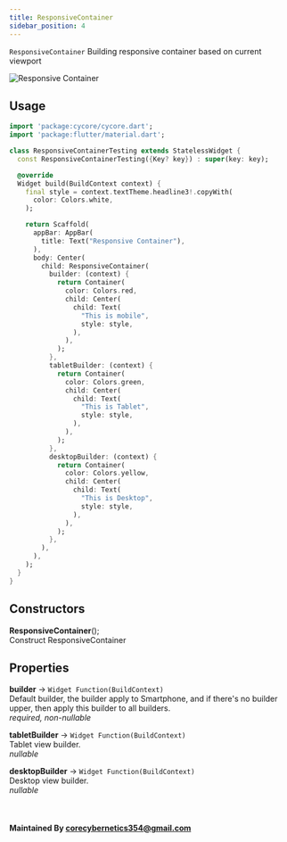 ```yaml
---
title: ResponsiveContainer
sidebar_position: 4
---
```


`ResponsiveContainer` Building responsive container based on current viewport

![Responsive Container](/img/examples/responsive-container.gif)

## Usage

```dart
import 'package:cycore/cycore.dart';
import 'package:flutter/material.dart';

class ResponsiveContainerTesting extends StatelessWidget {
  const ResponsiveContainerTesting({Key? key}) : super(key: key);

  @override
  Widget build(BuildContext context) {
    final style = context.textTheme.headline3!.copyWith(
      color: Colors.white,
    );

    return Scaffold(
      appBar: AppBar(
        title: Text("Responsive Container"),
      ),
      body: Center(
        child: ResponsiveContainer(
          builder: (context) {
            return Container(
              color: Colors.red,
              child: Center(
                child: Text(
                  "This is mobile",
                  style: style,
                ),
              ),
            );
          },
          tabletBuilder: (context) {
            return Container(
              color: Colors.green,
              child: Center(
                child: Text(
                  "This is Tablet",
                  style: style,
                ),
              ),
            );
          },
          desktopBuilder: (context) {
            return Container(
              color: Colors.yellow,
              child: Center(
                child: Text(
                  "This is Desktop",
                  style: style,
                ),
              ),
            );
          },
        ),
      ),
    );
  }
}
```

## Constructors
**ResponsiveContainer**();<br />
Construct ResponsiveContainer

## Properties

**builder** -> `Widget Function(BuildContext)`<br />
Default builder, the builder apply to Smartphone, and if there's no builder upper, then apply this builder to all builders.<br />
*required, non-nullable*

**tabletBuilder** -> `Widget Function(BuildContext)`<br />
Tablet view builder.<br />
*nullable*

**desktopBuilder** -> `Widget Function(BuildContext)`<br />
Desktop view builder.<br />
*nullable*

<br />

#### Maintained By corecybernetics354@gmail.com